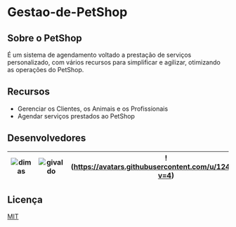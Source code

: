 # Gestao-de-PetShop
<p align="center">
  <a href="https://github.com/implementacaoteste/TEC.2022.1.105.Gestao-de-PetShop">
   </a>
</p>

## Sobre o PetShop

É um sistema de agendamento voltado a prestação de serviços personalizado, com vários recursos para simplificar e agilizar, otimizando as operações do PetShop.

## Recursos

- Gerenciar os Clientes, os Animais e os Profissionais
- Agendar serviços prestados ao PetShop

## Desenvolvedores
<!-- ALL-CONTRIBUTORS-LIST:START - Do not remove or modify this section -->
<!-- prettier-ignore -->
![dimas](https://github.com/implementacaoteste/TEC.2022.1.105.Gestao-de-PetShop/assets/101278555/fa7f3e07-7d56-4ccc-8398-14b400ceade5;width="100px") |![givaldo](https://github.com/implementacaoteste/TEC.2022.1.105.Gestao-de-PetShop/assets/101278555/743e4b71-36b2-43ed-a0ac-8b4643184c57;width="100px") |!(https://avatars.githubusercontent.com/u/124616980?v=4) |![railson](https://github.com/implementacaoteste/TEC.2022.1.105.Gestao-de-PetShop/assets/101278555/9a9f1d78-ab6c-4b06-ba27-659d9dd03c89) |![erisvaldo](https://github.com/implementacaoteste/TEC.2022.1.105.Gestao-de-PetShop/assets/101278555/040f9015-b1bd-4f6f-8199-3dcdbacf4877)
 |:-----------------------------:|:-----------------------------:|:-----------------------------:|:-----------------------------:|:-----------------------------:|




<!-- ALL-CONTRIBUTORS-LIST:END -->

## Licença

[MIT](https://choosealicense.com/licenses/mit/)
